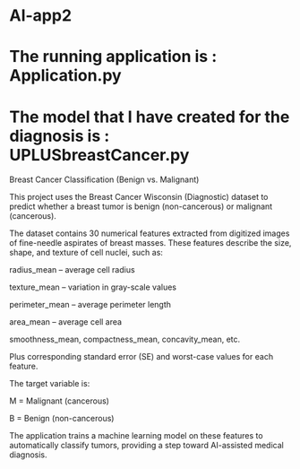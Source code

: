 # AI-app2

# The running application is : Application.py

# The model that I have created for the diagnosis is : UPLUSbreastCancer.py

Breast Cancer Classification (Benign vs. Malignant)

This project uses the Breast Cancer Wisconsin (Diagnostic) dataset to predict whether a breast tumor is benign (non-cancerous) or malignant (cancerous).

The dataset contains 30 numerical features extracted from digitized images of fine-needle aspirates of breast masses. These features describe the size, shape, and texture of cell nuclei, such as:

radius_mean – average cell radius

texture_mean – variation in gray-scale values

perimeter_mean – average perimeter length

area_mean – average cell area

smoothness_mean, compactness_mean, concavity_mean, etc.

Plus corresponding standard error (SE) and worst-case values for each feature.

The target variable is:

M = Malignant (cancerous)

B = Benign (non-cancerous)

The application trains a machine learning model on these features to automatically classify tumors, providing a step toward AI-assisted medical diagnosis.

